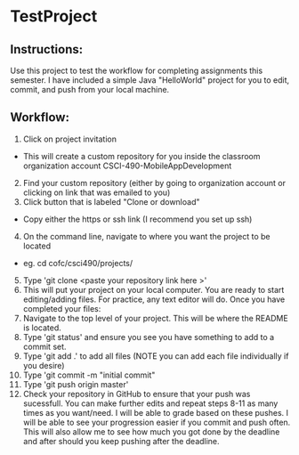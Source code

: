 # TestProject

## Instructions:
Use this project to test the workflow for completing assignments this semester. I have included a simple Java "HelloWorld" project for you to edit, commit, and push from your local machine.

## Workflow:
1. Click on project invitation
  * This will create a custom repository for you inside the classroom organization account CSCI-490-MobileAppDevelopment
2. Find your custom repository (either by going to organization account or clicking on link that was emailed to you)
3. Click button that is labeled "Clone or download"
  * Copy either the https or ssh link (I recommend you set up ssh)
4. On the command line, navigate to where you want the project to be located
  * eg. cd cofc/csci490/projects/
5. Type 'git clone \<paste your repository link here \>'
6. This will put your project on your local computer. You are ready to start editing/adding files. For practice, any text editor will do. Once you have completed your files:
7. Navigate to the top level of your project. This will be where the README is located.
8. Type 'git status' and ensure you see you have something to add to a commit set.
9. Type 'git add .' to add all files (NOTE you can add each file individually if you desire)
10. Type 'git commit -m "initial commit"
11. Type 'git push origin master'
12. Check your repository in GitHub to ensure that your push was sucessfull. You can make further edits and repeat steps 8-11 as many times as you want/need. I will be able to grade based on these pushes. I will be able to see your progression easier if you commit and push often. This will also allow me to see how much you got done by the deadline and after should you keep pushing after the deadline.
